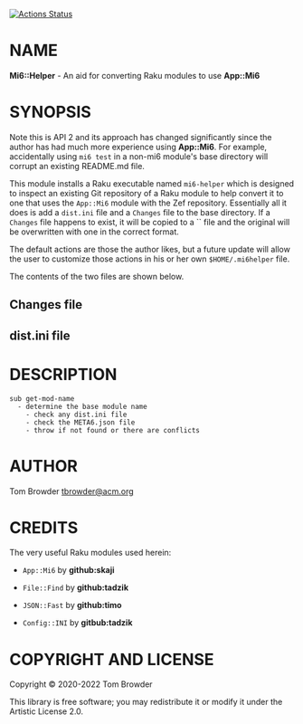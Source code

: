 [![Actions Status](https://github.com/tbrowder/Mi6-Helper/workflows/test/badge.svg)](https://github.com/tbrowder/Mi6-Helper/actions)

NAME
====

**Mi6::Helper** - An aid for converting Raku modules to use **App::Mi6**

SYNOPSIS
========

Note this is API 2 and its approach has changed significantly since the author has had much more experience using **App::Mi6**. For example, accidentally using `mi6 test` in a non-mi6 module's base directory will corrupt an existing README.md file.

This module installs a Raku executable named `mi6-helper` which is designed to inspect an existing Git repository of a Raku module to help convert it to one that uses the `App::Mi6` module with the Zef repository. Essentially all it does is add a `dist.ini` file and a `Changes` file to the base directory. If a `Changes` file happens to exist, it will be copied to a `` file and the original will be overwritten with one in the correct format.

The default actions are those the author likes, but a future update will allow the user to customize those actions in his or her own `$HOME/.mi6helper` file.

The contents of the two files are shown below.

**Changes** file
----------------

**dist.ini** file
-----------------

DESCRIPTION
===========

    sub get-mod-name
      - determine the base module name
        - check any dist.ini file
        - check the META6.json file
        - throw if not found or there are conflicts

AUTHOR
======

Tom Browder <tbrowder@acm.org>

CREDITS
=======

The very useful Raku modules used herein:

  * `App::Mi6` by **github:skaji**

  * `File::Find` by **github:tadzik**

  * `JSON::Fast` by **github:timo**

  * `Config::INI` by **gitbub:tadzik**

COPYRIGHT AND LICENSE
=====================

Copyright &#x00A9; 2020-2022 Tom Browder

This library is free software; you may redistribute it or modify it under the Artistic License 2.0.


